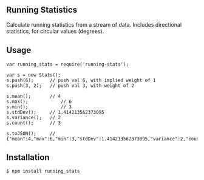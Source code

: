 Running Statistics
------------------

Calculate running statistics from a stream of data. Includes directional statistics, for circular values (degrees).

## Usage

```
var running_stats = require('running-stats');

var s = new Stats();
s.push(6);		// push val 6, with implied weight of 1
s.push(3, 2);	// push val 3, with weight of 2

s.mean(); 		// 4
s.max();			// 6
s.min();			// 3
s.stdDev();		// 1.414213562373095
s.variance();	// 2
s.count();		// 3

s.toJSON();		// {"mean":4,"max":6,"min":3,"stdDev":1.414213562373095,"variance":2,"count":3}
```

## Installation

```
$ npm install running_stats
```

